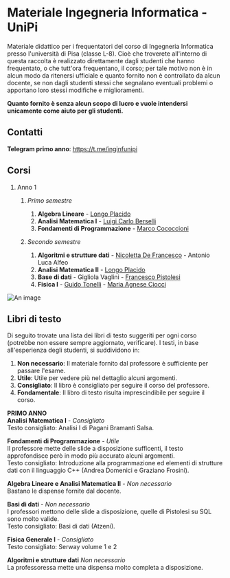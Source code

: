 # Materiale Ingegneria Informatica - UniPi

Materiale didattico per i frequentatori del corso di Ingegneria Informatica presso l'università di Pisa (classe L-8). Cioè che troverete all'interno di questa raccolta è realizzato direttamente dagli studenti che hanno frequentato, o che tutt'ora frequentano, il corso; per tale motivo non è in alcun modo da ritenersi ufficiale e quanto fornito non è controllato da alcun docente, se non dagli studenti stessi che segnalano eventuali problemi o apportano loro stessi modifiche e miglioramenti.

**Quanto fornito è senza alcun scopo di lucro e vuole intendersi unicamente come aiuto per gli studenti.**



## Contatti

**Telegram primo anno**: https://t.me/inginfunipi


## Corsi
1. Anno 1
      1. _Primo semestre_
         1. **Algebra Lineare** - [Longo Placido](http://pagine.dm.unipi.it/alan/)
         1. **Analisi Matematica I** - [Luigi Carlo Berselli](http://pagine.dm.unipi.it/berselli/dida/maindida.html)
         1. **Fondamenti di Programmazione** - [Marco Cococcioni](http://www.iet.unipi.it/m.cococcioni/)
         
      1. _Secondo semestre_
         1. **Algoritmi e strutture dati** - [Nicoletta De Francesco](http://www.iet.unipi.it/n.defrancesco/) - Antonio Luca Alfeo
         1. **Analisi Matematica II** - [Longo Placido](http://pagine.dm.unipi.it/alan/)
         1. **Base di dati** - Gigliola Vaglini - [Francesco Pistolesi](http://www.iet.unipi.it/f.pistolesi/teaching.html)
         1. **Fisica I** - [Guido Tonelli](http://www2.ing.unipi.it/~a004898/) - [Maria Agnese Ciocci](https://www.pi.infn.it/~ciocci/)

![An image](https://github.com/Guray00/IngegneriaInformatica/blob/master/propedeuticita_schema.jpg) <!-- .element height="25%" width="25%" -->
## Libri di testo
Di seguito trovate una lista dei libri di testo suggeriti per ogni corso (potrebbe non essere sempre aggiornato, verificare).
I testi, in base all'esperienza degli studenti, si suddividono in:

1) **Non necessario**: Il materiale fornito dal professore è sufficiente per passare l'esame.
2) **Utile**: Utile per vedere più nel dettaglio alcuni argomenti.
3) **Consigliato**: Il libro è consigliato per seguire il corso del professore.
4) **Fondamentale**: Il libro di testo risulta imprescindibile per seguire il corso.

**PRIMO ANNO**  
**Analisi Matematica I** - _Consigliato_  
Testo consigliato: Analisi I di Pagani Bramanti Salsa.  

**Fondamenti di Programmazione** - _Utile_  
Il professore mette delle slide a disposizione sufficenti, il testo approfondisce però in modo più accurato alcuni argomenti.  
Testo consigliato: Introduzione alla programmazione ed elementi di strutture dati con il linguaggio C++ (Andrea Domenici e Graziano Frosini).

**Algebra Lineare e Analisi Matematica II** - _Non necessario_    
Bastano le dispense fornite dal docente. 

**Basi di dati** - _Non necessario_  
I professori mettono delle slide a disposizione, quelle di Pistolesi su SQL sono molto valide.  
Testo consigliato: Basi di dati (Atzeni).   

**Fisica Generale I** - _Consigliato_    
Testo consigliato: Serway volume 1 e 2          
      
**Algoritmi e strutture dati** _Non necessario_    
La professoressa mette una dispensa molto completa a disposizione.      
      
 


